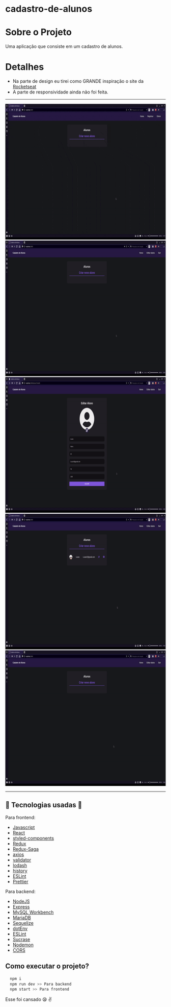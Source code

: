 # cadastro-de-alunos

# Sobre o Projeto

Uma aplicação que consiste em um cadastro de alunos.

# Detalhes

* Na parte de design eu tirei como GRANDE inspiração o site da [Rocketseat](https://rocketseat.com.br)
* A parte de responsividade ainda não foi feita.

---

<div align="center">
  <img src="./githubImages/register-login.gif" height="425" alt="register/login" />
  <img src="./githubImages/cadastro-aluno.gif" height="425" alt="criando-aluno" />
  <img src="./githubImages/foto-aluno.gif" height="425" alt="foto-aluno" />
  <img src="./githubImages/editando-deletando-aluno.gif" height="425" alt="edit/delete" />
  <img src="./githubImages/editando-user-verificacoes-finais.gif" height="425" alt="verf" />
</div>

---

## 🔨 Tecnologias usadas 🔨

Para frontend:

* [Javascript](https://www.javascript.com/)
* [React](https://reactjs.org/)
* [styled-components](https://styled-components.com)
* [Redux](https://redux.js.org)
* [Redux-Saga](https://redux-saga.js.org)
* [axios](https://www.npmjs.com/package/axios)
* [validator](https://validatejs.org)
* [lodash](https://lodash.com)
* [history](https://www.npmjs.com/package/history)
* [ESLint](https://eslint.org)
* [Prettier](https://prettier.io)

Para backend: 

* [NodeJS](https://nodejs.org/en/)
* [Express](https://expressjs.com/pt-br/)
* [MySQL Workbench](https://www.mysql.com/products/workbench/)
* [MariaDB](https://mariadb.org)
* [Sequelize](https://sequelize.org)
* [dotEnv](https://www.npmjs.com/package/dotenv)
* [ESLint](https://eslint.org)
* [Sucrase](https://sucrase.io)
* [Nodemon](https://nodemon.io)
* [CORS](https://www.npmjs.com/package/cors)

## Como executar o projeto?

```sh
  npm i
  npm run dev >> Para backend
  npm start >> Para frontend
```

Esse foi cansado :sleepy: :v:
